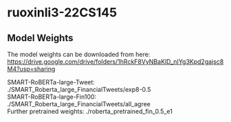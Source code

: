 # ruoxinli3-22CS145
## Model Weights
The model weights can be downloaded from here: https://drive.google.com/drive/folders/1hRckF8VyNBaKlD_nIYg3Kpd2gajsc8M4?usp=sharing

SMART-RoBERTa-large-Tweet: ./SMART_Roberta_large_FinancialTweets/exp8-0.5 <br>
SMART-RoBERTa-large-Fin100: ./SMART_Roberta_large_FinancialTweets/all_agree <br>
Further pretrained weights: ./roberta_pretrained_fin_0.5_e1 <br>
